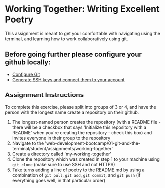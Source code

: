 # Working Together: Writing Excellent Poetry

This assignment is meant to get your comfortable with navigating using the terminal, and learning how to work collaboratively using git.

## Before going further please configure your github locally:
* [Configure Git](https://help.github.com/articles/set-up-git#set-up-git)
* [Generate SSH keys and connect them to your account](https://help.github.com/articles/generating-ssh-keys)

## Assignment Instructions
To complete this exercise, please split into groups of 3 or 4, and have the person with the longest name create a repository on their github. 

1. The longest-named person creates the repository (with a README file - there will be a checkbox that says 'Initialize this repository with a README' when you're creating the repository - check this box) and invites everyone in their group to the repository
2. Navigate to the 'web-development-bootcamp/01-git-and-the-terminal/student/assignments/working-together'
3. Create a directory called 'my-working-together'
4. Clone the repository which was created in step 1 to your machine using `git clone` (make sure to use SSH and not HTTPS)
5. Take turns adding a line of poetry to the README.md by using a combination of `git pull`, `git add`, `git commit`, and `git push` (if everything goes well, in that particular order)



